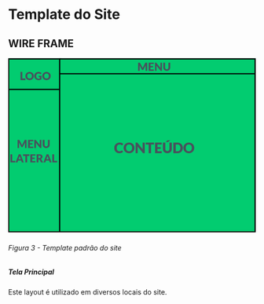 # Template do Site
## WIRE FRAME
![Exemplo de wireframe](img/wireframe.png) <br>
###### Figura 3 - Template padrão do site
##### Tela Principal
Este layout é utilizado em diversos locais do site.
